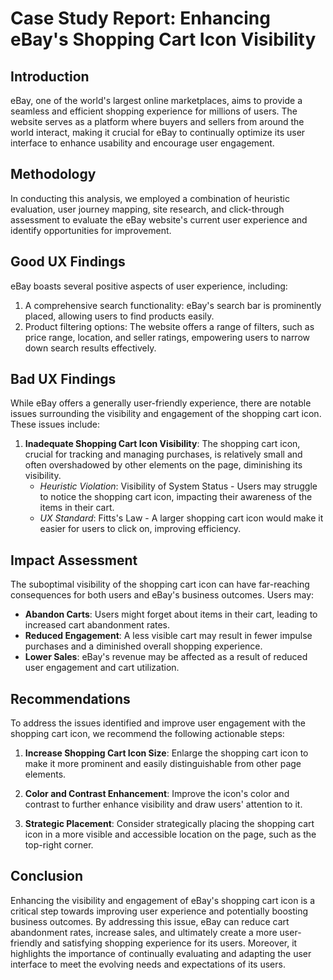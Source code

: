 # Case Study Report: Enhancing eBay's Shopping Cart Icon Visibility

## Introduction
eBay, one of the world's largest online marketplaces, aims to provide a seamless and efficient shopping experience for millions of users. The website serves as a platform where buyers and sellers from around the world interact, making it crucial for eBay to continually optimize its user interface to enhance usability and encourage user engagement.

## Methodology
In conducting this analysis, we employed a combination of heuristic evaluation, user journey mapping, site research, and click-through assessment to evaluate the eBay website's current user experience and identify opportunities for improvement.

## Good UX Findings
eBay boasts several positive aspects of user experience, including:
1. A comprehensive search functionality: eBay's search bar is prominently placed, allowing users to find products easily.
2. Product filtering options: The website offers a range of filters, such as price range, location, and seller ratings, empowering users to narrow down search results effectively.

## Bad UX Findings
While eBay offers a generally user-friendly experience, there are notable issues surrounding the visibility and engagement of the shopping cart icon. These issues include:
1. **Inadequate Shopping Cart Icon Visibility**: The shopping cart icon, crucial for tracking and managing purchases, is relatively small and often overshadowed by other elements on the page, diminishing its visibility.
   - *Heuristic Violation*: Visibility of System Status - Users may struggle to notice the shopping cart icon, impacting their awareness of the items in their cart.
   - *UX Standard*: Fitts's Law - A larger shopping cart icon would make it easier for users to click on, improving efficiency.

## Impact Assessment
The suboptimal visibility of the shopping cart icon can have far-reaching consequences for both users and eBay's business outcomes. Users may:
- **Abandon Carts**: Users might forget about items in their cart, leading to increased cart abandonment rates.
- **Reduced Engagement**: A less visible cart may result in fewer impulse purchases and a diminished overall shopping experience.
- **Lower Sales**: eBay's revenue may be affected as a result of reduced user engagement and cart utilization.

## Recommendations
To address the issues identified and improve user engagement with the shopping cart icon, we recommend the following actionable steps:
1. **Increase Shopping Cart Icon Size**: Enlarge the shopping cart icon to make it more prominent and easily distinguishable from other page elements.

2. **Color and Contrast Enhancement**: Improve the icon's color and contrast to further enhance visibility and draw users' attention to it.

3. **Strategic Placement**: Consider strategically placing the shopping cart icon in a more visible and accessible location on the page, such as the top-right corner.

## Conclusion
Enhancing the visibility and engagement of eBay's shopping cart icon is a critical step towards improving user experience and potentially boosting business outcomes. By addressing this issue, eBay can reduce cart abandonment rates, increase sales, and ultimately create a more user-friendly and satisfying shopping experience for its users. Moreover, it highlights the importance of continually evaluating and adapting the user interface to meet the evolving needs and expectations of its users.
